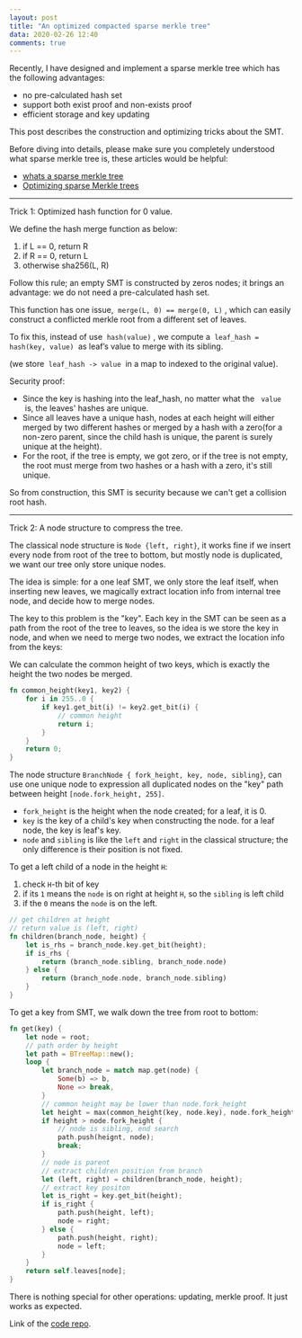 ```yaml
---
layout: post
title: "An optimized compacted sparse merkle tree"
data: 2020-02-26 12:40
comments: true
---
```


Recently, I have designed and implement a sparse merkle tree which has the following advantages:

* no pre-calculated hash set
* support both exist proof and non-exists proof
* efficient storage and key updating

This post describes the construction and optimizing tricks about the SMT.

Before diving into details, please make sure you completely understood what sparse merkle tree is, these articles would be helpful:

* [whats a sparse merkle tree]
* [Optimizing sparse Merkle trees]

-------

Trick 1: Optimized hash function for 0 value.

We define the hash merge function as below:

1. if L == 0, return R
2. if R == 0, return L
3. otherwise sha256(L, R)

Follow this rule; an empty SMT is constructed by zeros nodes; it brings an advantage: we do not need a pre-calculated hash set.

This function has one issue,  `merge(L, 0) == merge(0, L)` , which can easily construct a conflicted merkle root from a different set of leaves.

To fix this, instead of use  `hash(value)` , we compute a  `leaf_hash = hash(key, value)`  as leaf’s value to merge with its sibling.

(we store  `leaf_hash -> value`  in a map to indexed to the original value).

Security proof:

* Since the key is hashing into the leaf_hash, no matter what the   `value`  is, the leaves' hashes are unique.
* Since all leaves have a unique hash, nodes at each height will either merged by two different hashes or merged by a hash with a zero(for a non-zero parent, since the child hash is unique, the parent is surely unique at the height).
* For the root, if the tree is empty, we got zero, or if the tree is not empty, the root must merge from two hashes or a hash with a zero, it's still unique.

So from construction, this SMT is security because we can't get a collision root hash.

--------

Trick 2: A node structure to compress the tree.

The classical node structure is `Node {left, right}`, it works fine if we insert every node from root of the tree to bottom, but mostly node is duplicated, we want our tree only store unique nodes.

The idea is simple: for a one leaf SMT, we only store the leaf itself, when inserting new leaves, we magically extract location info from internal tree node, and decide how to merge nodes.

The key to this problem is the "key".  Each key in the SMT can be seen as a path from the root of the tree to leaves, so the idea is we store the key in node, and when we need to merge two nodes, we extract the location info from the keys:

We can calculate the common height of two keys, which is exactly the height the two nodes be merged.

``` rust
fn common_height(key1, key2) {
    for i in 255..0 {
        if key1.get_bit(i) != key2.get_bit(i) {
            // common height
            return i;
        }
    }
    return 0;
}
```

The node structure `BranchNode { fork_height, key, node, sibling}`, can use one unique node to expression all duplicated nodes on the "key" path  between height `[node.fork_height, 255]`.

* `fork_height` is the height when the node created; for a leaf, it is 0.
* `key` is the key of a child's key when constructing the node. for a leaf node, the key is leaf's key.
* `node` and `sibling` is like the `left` and `right` in the classical structure; the only difference is their position is not fixed.

To get a left child of a node in the height `H`:

1. check `H`-th bit of key
2. if its `1` means the `node` is on right at height `H`, so the `sibling` is left child
3. if the `0` means the `node` is on the left.

``` rust
// get children at height
// return value is (left, right)
fn children(branch_node, height) {
    let is_rhs = branch_node.key.get_bit(height);
    if is_rhs {
        return (branch_node.sibling, branch_node.node)
    } else {
        return (branch_node.node, branch_node.sibling)
    }
}
```

To get a key from SMT, we walk down the tree from root to bottom:

``` rust
fn get(key) {
    let node = root;
    // path order by height
    let path = BTreeMap::new();
    loop {
        let branch_node = match map.get(node) {
            Some(b) => b,
            None => break,
        }
        // common height may be lower than node.fork_height
        let height = max(common_height(key, node.key), node.fork_height);
        if height > node.fork_height {
            // node is sibling, end search
            path.push(heignt, node);
            break;
        }
        // node is parent
        // extract children position from branch
        let (left, right) = children(branch_node, height);
        // extract key positon
        let is_right = key.get_bit(height);
        if is_right {
            path.push(height, left);
            node = right;
        } else {
            path.push(height, right);
            node = left;
        }
    }
    return self.leaves[node];
}
```

There is nothing special for other operations: updating, merkle proof. It just works as expected.

Link of the [code repo](https://github.com/jjyr/sparse-merkle-tree).

[whats a sparse merkle tree]: https://medium.com/@kelvinfichter/whats-a-sparse-merkle-tree-acda70aeb837 "whats a sparse merkle tree"
[Optimizing sparse Merkle trees]: https://ethresear.ch/t/optimizing-sparse-merkle-trees/3751 "Optimizing sparse Merkle trees"
